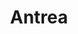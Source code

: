 ---
codehost: https://github.com/vmware-tanzu/antrea
logohandle: antreaio
sort: antrea
title: Antrea
twitter: https://x.com/projectantrea
website: https://antrea.io/
---
